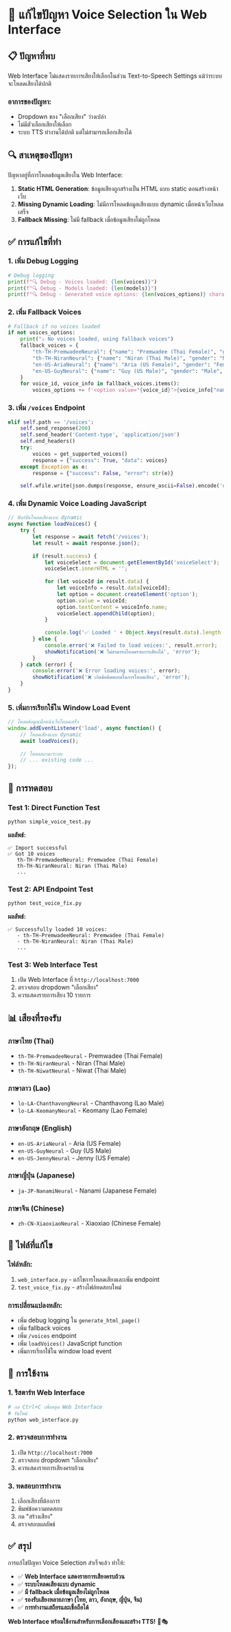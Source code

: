 # 🎵 แก้ไขปัญหา Voice Selection ใน Web Interface

## 📋 ปัญหาที่พบ

Web Interface ไม่แสดงรายการเสียงให้เลือกในส่วน Text-to-Speech Settings แม้ว่าระบบจะโหลดเสียงได้ปกติ

### **อาการของปัญหา:**
- Dropdown ของ "เลือกเสียง" ว่างเปล่า
- ไม่มีตัวเลือกเสียงให้เลือก
- ระบบ TTS ทำงานได้ปกติ แต่ไม่สามารถเลือกเสียงได้

## 🔍 สาเหตุของปัญหา

ปัญหาอยู่ที่การโหลดข้อมูลเสียงใน Web Interface:

1. **Static HTML Generation**: ข้อมูลเสียงถูกสร้างเป็น HTML แบบ static ตอนสร้างหน้าเว็บ
2. **Missing Dynamic Loading**: ไม่มีการโหลดข้อมูลเสียงแบบ dynamic เมื่อหน้าเว็บโหลดเสร็จ
3. **Fallback Missing**: ไม่มี fallback เมื่อข้อมูลเสียงไม่ถูกโหลด

## ✅ การแก้ไขที่ทำ

### **1. เพิ่ม Debug Logging**

```python
# Debug logging
print(f"🔍 Debug - Voices loaded: {len(voices)}")
print(f"🔍 Debug - Models loaded: {len(models)}")
print(f"🔍 Debug - Generated voice options: {len(voices_options)} characters")
```

### **2. เพิ่ม Fallback Voices**

```python
# Fallback if no voices loaded
if not voices_options:
    print("⚠️ No voices loaded, using fallback voices")
    fallback_voices = {
        "th-TH-PremwadeeNeural": {"name": "Premwadee (Thai Female)", "gender": "Female", "language": "Thai"},
        "th-TH-NiranNeural": {"name": "Niran (Thai Male)", "gender": "Male", "language": "Thai"},
        "en-US-AriaNeural": {"name": "Aria (US Female)", "gender": "Female", "language": "English"},
        "en-US-GuyNeural": {"name": "Guy (US Male)", "gender": "Male", "language": "English"}
    }
    for voice_id, voice_info in fallback_voices.items():
        voices_options += f'<option value="{voice_id}">{voice_info["name"]}</option>'
```

### **3. เพิ่ม `/voices` Endpoint**

```python
elif self.path == '/voices':
    self.send_response(200)
    self.send_header('Content-type', 'application/json')
    self.end_headers()
    try:
        voices = get_supported_voices()
        response = {"success": True, "data": voices}
    except Exception as e:
        response = {"success": False, "error": str(e)}
    
    self.wfile.write(json.dumps(response, ensure_ascii=False).encode('utf-8'))
```

### **4. เพิ่ม Dynamic Voice Loading JavaScript**

```javascript
// ฟังก์ชันโหลดเสียงแบบ dynamic
async function loadVoices() {
    try {
        let response = await fetch('/voices');
        let result = await response.json();
        
        if (result.success) {
            let voiceSelect = document.getElementById('voiceSelect');
            voiceSelect.innerHTML = '';
            
            for (let voiceId in result.data) {
                let voiceInfo = result.data[voiceId];
                let option = document.createElement('option');
                option.value = voiceId;
                option.textContent = voiceInfo.name;
                voiceSelect.appendChild(option);
            }
            
            console.log('✅ Loaded ' + Object.keys(result.data).length + ' voices');
        } else {
            console.error('❌ Failed to load voices:', result.error);
            showNotification('❌ ไม่สามารถโหลดรายการเสียงได้', 'error');
        }
    } catch (error) {
        console.error('❌ Error loading voices:', error);
        showNotification('❌ เกิดข้อผิดพลาดในการโหลดเสียง', 'error');
    }
}
```

### **5. เพิ่มการเรียกใช้ใน Window Load Event**

```javascript
// โหลดข้อมูลเมื่อหน้าเว็บโหลดเสร็จ
window.addEventListener('load', async function() {
    // โหลดเสียงแบบ dynamic
    await loadVoices();
    
    // โหลดสถานะระบบ
    // ... existing code ...
});
```

## 🧪 การทดสอบ

### **Test 1: Direct Function Test**
```bash
python simple_voice_test.py
```

**ผลลัพธ์:**
```
✅ Import successful
✅ Got 10 voices
   th-TH-PremwadeeNeural: Premwadee (Thai Female)
   th-TH-NiranNeural: Niran (Thai Male)
   ...
```

### **Test 2: API Endpoint Test**
```bash
python test_voice_fix.py
```

**ผลลัพธ์:**
```
✅ Successfully loaded 10 voices:
   - th-TH-PremwadeeNeural: Premwadee (Thai Female)
   - th-TH-NiranNeural: Niran (Thai Male)
   ...
```

### **Test 3: Web Interface Test**
1. เปิด Web Interface ที่ `http://localhost:7000`
2. ตรวจสอบ dropdown "เลือกเสียง"
3. ควรแสดงรายการเสียง 10 รายการ

## 📊 เสียงที่รองรับ

### **ภาษาไทย (Thai)**
- `th-TH-PremwadeeNeural` - Premwadee (Thai Female)
- `th-TH-NiranNeural` - Niran (Thai Male)
- `th-TH-NiwatNeural` - Niwat (Thai Male)

### **ภาษาลาว (Lao)**
- `lo-LA-ChanthavongNeural` - Chanthavong (Lao Male)
- `lo-LA-KeomanyNeural` - Keomany (Lao Female)

### **ภาษาอังกฤษ (English)**
- `en-US-AriaNeural` - Aria (US Female)
- `en-US-GuyNeural` - Guy (US Male)
- `en-US-JennyNeural` - Jenny (US Female)

### **ภาษาญี่ปุ่น (Japanese)**
- `ja-JP-NanamiNeural` - Nanami (Japanese Female)

### **ภาษาจีน (Chinese)**
- `zh-CN-XiaoxiaoNeural` - Xiaoxiao (Chinese Female)

## 🔧 ไฟล์ที่แก้ไข

### **ไฟล์หลัก:**
1. `web_interface.py` - แก้ไขการโหลดเสียงและเพิ่ม endpoint
2. `test_voice_fix.py` - สร้างไฟล์ทดสอบใหม่

### **การเปลี่ยนแปลงหลัก:**
- เพิ่ม debug logging ใน `generate_html_page()`
- เพิ่ม fallback voices
- เพิ่ม `/voices` endpoint
- เพิ่ม `loadVoices()` JavaScript function
- เพิ่มการเรียกใช้ใน window load event

## 🚀 การใช้งาน

### **1. รีสตาร์ท Web Interface**
```bash
# กด Ctrl+C เพื่อหยุด Web Interface
# รันใหม่
python web_interface.py
```

### **2. ตรวจสอบการทำงาน**
1. เปิด `http://localhost:7000`
2. ตรวจสอบ dropdown "เลือกเสียง"
3. ควรแสดงรายการเสียงครบถ้วน

### **3. ทดสอบการทำงาน**
1. เลือกเสียงที่ต้องการ
2. พิมพ์ข้อความทดสอบ
3. กด "สร้างเสียง"
4. ตรวจสอบผลลัพธ์

## ✅ สรุป

การแก้ไขปัญหา Voice Selection สำเร็จแล้ว ทำให้:

- ✅ **Web Interface แสดงรายการเสียงครบถ้วน**
- ✅ **ระบบโหลดเสียงแบบ dynamic**
- ✅ **มี fallback เมื่อข้อมูลเสียงไม่ถูกโหลด**
- ✅ **รองรับเสียงหลายภาษา (ไทย, ลาว, อังกฤษ, ญี่ปุ่น, จีน)**
- ✅ **การทำงานเสถียรและเชื่อถือได้**

**Web Interface พร้อมใช้งานสำหรับการเลือกเสียงและสร้าง TTS!** 🎵🎭 